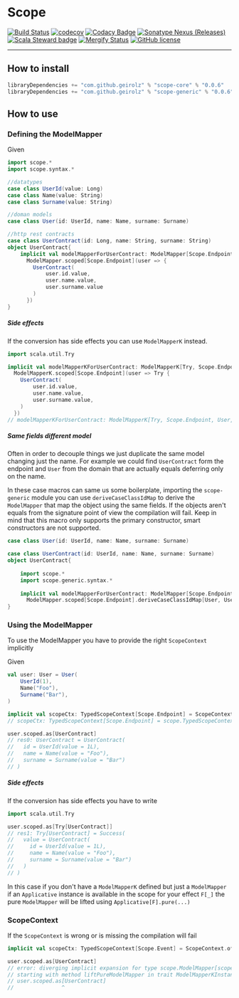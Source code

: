 # Scope
[![Build Status](https://github.com/geirolz/scope/actions/workflows/cicd.yml/badge.svg)](https://github.com/geirolz/scope/actions)
[![codecov](https://img.shields.io/codecov/c/github/geirolz/scope)](https://codecov.io/gh/geirolz/scope)
[![Codacy Badge](https://api.codacy.com/project/badge/Grade/db3274b55e0c4031803afb45f58d4413)](https://www.codacy.com/manual/david.geirola/scope?utm_source=github.com&amp;utm_medium=referral&amp;utm_content=geirolz/scope&amp;utm_campaign=Badge_Grade)
[![Sonatype Nexus (Releases)](https://img.shields.io/nexus/r/com.github.geirolz/scope-core_2.13?nexusVersion=2&server=https%3A%2F%2Foss.sonatype.org)](https://mvnrepository.com/artifact/com.github.geirolz/scope-core)
[![Scala Steward badge](https://img.shields.io/badge/Scala_Steward-helping-blue.svg?style=flat&logo=data:image/png;base64,iVBORw0KGgoAAAANSUhEUgAAAA4AAAAQCAMAAAARSr4IAAAAVFBMVEUAAACHjojlOy5NWlrKzcYRKjGFjIbp293YycuLa3pYY2LSqql4f3pCUFTgSjNodYRmcXUsPD/NTTbjRS+2jomhgnzNc223cGvZS0HaSD0XLjbaSjElhIr+AAAAAXRSTlMAQObYZgAAAHlJREFUCNdNyosOwyAIhWHAQS1Vt7a77/3fcxxdmv0xwmckutAR1nkm4ggbyEcg/wWmlGLDAA3oL50xi6fk5ffZ3E2E3QfZDCcCN2YtbEWZt+Drc6u6rlqv7Uk0LdKqqr5rk2UCRXOk0vmQKGfc94nOJyQjouF9H/wCc9gECEYfONoAAAAASUVORK5CYII=)](https://scala-steward.org)
[![Mergify Status](https://img.shields.io/endpoint.svg?url=https://api.mergify.com/v1/badges/geirolz/scope&style=flat)](https://mergify.io)
[![GitHub license](https://img.shields.io/github/license/geirolz/scope)](https://github.com/geirolz/scope/blob/main/LICENSE)

---

## How to install

```sbt
libraryDependencies += "com.github.geirolz" % "scope-core" % "0.0.6"
libraryDependencies += "com.github.geirolz" % "scope-generic" % "0.0.6"//optional - for scala 2 and 3
```


## How to use

### Defining the ModelMapper

Given
```scala
import scope.*
import scope.syntax.*

//datatypes
case class UserId(value: Long)
case class Name(value: String)
case class Surname(value: String)

//doman models
case class User(id: UserId, name: Name, surname: Surname)

//http rest contracts
case class UserContract(id: Long, name: String, surname: String)
object UserContract{    
    implicit val modelMapperForUserContract: ModelMapper[Scope.Endpoint, User, UserContract] =
      ModelMapper.scoped[Scope.Endpoint](user => {
        UserContract(
            user.id.value,
            user.name.value,
            user.surname.value
        )
      })
}
```

##### Side effects
If the conversion has side effects you can use `ModelMapperK` instead.
```scala
import scala.util.Try

implicit val modelMapperKForUserContract: ModelMapperK[Try, Scope.Endpoint, User, UserContract] =
  ModelMapperK.scoped[Scope.Endpoint](user => Try {
    UserContract(
        user.id.value,
        user.name.value,
        user.surname.value,
    )
  })
// modelMapperKForUserContract: ModelMapperK[Try, Scope.Endpoint, User, UserContract] = scope.ModelMapperK@47cbc06c
```

##### Same fields different model
Often in order to decouple things we just duplicate the same model changing just the name. 
For example we could find `UserContract` form the endpoint and `User` from the domain that are actually equals deferring only on the name.

In these case macros can same us some boilerplate, importing the `scope-generic` module you can use `deriveCaseClassIdMap` to derive
the `ModelMapper` that map the object using the same fields. If the objects aren't equals from the signature point of view the compilation will fail.
Keep in mind that this macro only supports the primary constructor, smart constructors are not supported.

```scala
case class User(id: UserId, name: Name, surname: Surname)

case class UserContract(id: UserId, name: Name, surname: Surname)
object UserContract{    
        
    import scope.*
    import scope.generic.syntax.*
        
    implicit val modelMapperForUserContract: ModelMapper[Scope.Endpoint, User, UserContract] =
      ModelMapper.scoped[Scope.Endpoint].deriveCaseClassIdMap[User, UserContract]
}
```

### Using the ModelMapper
To use the ModelMapper you have to provide the right `ScopeContext` implicitly

Given
```scala
val user: User = User(
    UserId(1),
    Name("Foo"),
    Surname("Bar"),
)
```

```scala
implicit val scopeCtx: TypedScopeContext[Scope.Endpoint] = ScopeContext.of[Scope.Endpoint]
// scopeCtx: TypedScopeContext[Scope.Endpoint] = scope.TypedScopeContext@2517b11d

user.scoped.as[UserContract]
// res0: UserContract = UserContract(
//   id = UserId(value = 1L),
//   name = Name(value = "Foo"),
//   surname = Surname(value = "Bar")
// )
```

##### Side effects
If the conversion has side effects you have to write 
```scala
import scala.util.Try

user.scoped.as[Try[UserContract]]
// res1: Try[UserContract] = Success(
//   value = UserContract(
//     id = UserId(value = 1L),
//     name = Name(value = "Foo"),
//     surname = Surname(value = "Bar")
//   )
// )
```

In this case if you don't have a `ModelMapperK` defined but just a `ModelMapper` if an `Applicative` instance 
is available in the scope for your effect `F[_]` the pure `ModelMapper` will be lifted using `Applicative[F].pure(...)`


### ScopeContext
If the `ScopeContext` is wrong or is missing the compilation will fail
```scala
implicit val scopeCtx: TypedScopeContext[Scope.Event] = ScopeContext.of[Scope.Event]

user.scoped.as[UserContract]
// error: diverging implicit expansion for type scope.ModelMapper[scopeCtx.ScopeType,User,UserContract]
// starting with method liftPureModelMapper in trait ModelMapperKInstances
// user.scoped.as[UserContract]
//               ^
```

